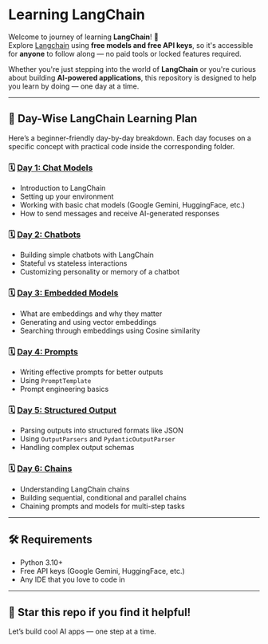 # Learning LangChain

Welcome to journey of learning **LangChain**! 🚀  
Explore [Langchain](https://langchain.com) using **free models and free API keys**, so it's accessible for **anyone** to follow along — no paid tools or locked features required.

Whether you're just stepping into the world of **LangChain** or you're curious about building **AI-powered applications**, this repository is designed to help you learn by doing — one day at a time.

---

## 📅 Day-Wise LangChain Learning Plan

Here’s a beginner-friendly day-by-day breakdown. Each day focuses on a specific concept with practical code inside the corresponding folder.

### 🗓️ [Day 1: Chat Models](./chat_models/)
- Introduction to LangChain
- Setting up your environment
- Working with basic chat models (Google Gemini, HuggingFace, etc.)
- How to send messages and receive AI-generated responses

### 🗓️ [Day 2: Chatbots](./chatbots/)
- Building simple chatbots with LangChain
- Stateful vs stateless interactions
- Customizing personality or memory of a chatbot

### 🗓️ [Day 3: Embedded Models](./embedded_models/)
- What are embeddings and why they matter
- Generating and using vector embeddings
- Searching through embeddings using Cosine similarity

### 🗓️ [Day 4: Prompts](./prompts/)
- Writing effective prompts for better outputs
- Using `PromptTemplate`
- Prompt engineering basics

### 🗓️ [Day 5: Structured Output](./structured_output/)
- Parsing outputs into structured formats like JSON
- Using `OutputParsers` and `PydanticOutputParser`
- Handling complex output schemas

### 🗓️ [Day 6: Chains](./chains/)
- Understanding LangChain chains
- Building sequential, conditional and parallel chains
- Chaining prompts and models for multi-step tasks

---

## 🛠️ Requirements
- Python 3.10+
- Free API keys (Google Gemini, HuggingFace, etc.)
- Any IDE that you love to code in

---


## 🌟 Star this repo if you find it helpful!  
Let’s build cool AI apps — one step at a time.
